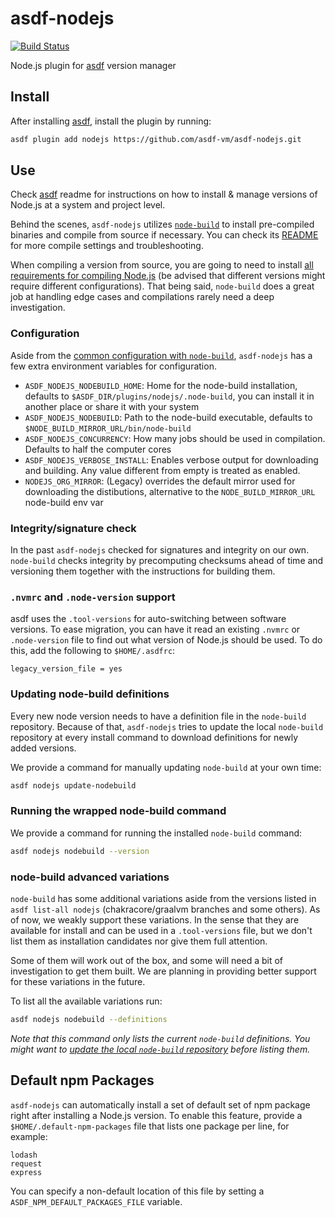 # asdf-nodejs

[![Build Status](https://travis-ci.org/asdf-vm/asdf-nodejs.svg?branch=master)](https://travis-ci.org/asdf-vm/asdf-nodejs)

Node.js plugin for [asdf](https://github.com/asdf-vm/asdf) version manager

## Install

After installing [asdf](https://github.com/asdf-vm/asdf), install the plugin by running:

```bash
asdf plugin add nodejs https://github.com/asdf-vm/asdf-nodejs.git 
```

## Use

Check [asdf](https://github.com/asdf-vm/asdf) readme for instructions on how to install & manage versions of Node.js at a system and project level. 

Behind the scenes, `asdf-nodejs` utilizes [`node-build`](https://github.com/nodenv/node-build) to install pre-compiled binaries and compile from source if necessary. You can check its [README](https://github.com/nodenv/node-build/blob/master/README.md) for more compile settings and troubleshooting.

When compiling a version from source, you are going to need to install [all requirements for compiling Node.js](https://github.com/nodejs/node/blob/master/BUILDING.md#building-nodejs-on-supported-platforms) (be advised that different versions might require different configurations). That being said, `node-build` does a great job at handling edge cases and compilations rarely need a deep investigation.

### Configuration

Aside from the [common configuration with `node-build`](https://github.com/nodenv/node-build#custom-build-configuration), `asdf-nodejs` has a few extra environment variables for configuration.

- `ASDF_NODEJS_NODEBUILD_HOME`: Home for the node-build installation, defaults to `$ASDF_DIR/plugins/nodejs/.node-build`, you can install it in another place or share it with your system
- `ASDF_NODEJS_NODEBUILD`: Path to the node-build executable, defaults to `$NODE_BUILD_MIRROR_URL/bin/node-build`
- `ASDF_NODEJS_CONCURRENCY`: How many jobs should be used in compilation. Defaults to half the computer cores
- `ASDF_NODEJS_VERBOSE_INSTALL`: Enables verbose output for downloading and building. Any value different from empty is treated as enabled.
- `NODEJS_ORG_MIRROR`: (Legacy) overrides the default mirror used for downloading the distibutions, alternative to the `NODE_BUILD_MIRROR_URL` node-build env var

### Integrity/signature check

In the past `asdf-nodejs` checked for signatures and integrity on our own. `node-build` checks integrity by precomputing checksums ahead of time and versioning them together with the instructions for building them.

### `.nvmrc` and `.node-version` support

asdf uses the `.tool-versions` for auto-switching between software versions. To ease migration, you can have it read an existing `.nvmrc` or `.node-version` file to find out what version of Node.js should be used. To do this, add the following to `$HOME/.asdfrc`:

```
legacy_version_file = yes
```

### Updating node-build definitions

Every new node version needs to have a definition file in the `node-build` repository. Because of that, `asdf-nodejs` tries to update the local `node-build` repository at every install command to download definitions for newly added versions.

We provide a command for manually updating `node-build` at your own time:

```bash
asdf nodejs update-nodebuild
```

### Running the wrapped node-build command

We provide a command for running the installed `node-build` command:

```bash
asdf nodejs nodebuild --version
```

### node-build advanced variations

`node-build` has some additional variations aside from the versions listed in `asdf list-all nodejs` (chakracore/graalvm branches and some others). As of now, we weakly support these variations. In the sense that they are available for install and can be used in a `.tool-versions` file, but we don't list them as installation candidates nor give them full attention.

Some of them will work out of the box, and some will need a bit of investigation to get them built. We are planning in providing better support for these variations in the future.

To list all the available variations run:

``` bash
asdf nodejs nodebuild --definitions
```

*Note that this command only lists the current `node-build` definitions. You might want to [update the local `node-build` repository](#updating-node-build-definitions) before listing them.*

## Default npm Packages

`asdf-nodejs` can automatically install a set of default set of npm package right after installing a Node.js version. To enable this feature, provide a `$HOME/.default-npm-packages` file that lists one package per line, for example:

```
lodash
request
express
```

You can specify a non-default location of this file by setting a `ASDF_NPM_DEFAULT_PACKAGES_FILE` variable.
